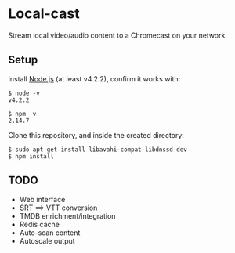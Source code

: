 # Local-cast

Stream local video/audio content to a Chromecast on your network.

## Setup

Install [Node.js](https://nodejs.org/en/download/) (at least v4.2.2), confirm it works with:

    $ node -v
    v4.2.2

    $ npm -v
    2.14.7

Clone this repository, and inside the created directory:

    $ sudo apt-get install libavahi-compat-libdnssd-dev
    $ npm install


## TODO
* Web interface
* SRT ==> VTT conversion
* TMDB enrichment/integration
* Redis cache
* Auto-scan content
* Autoscale output
